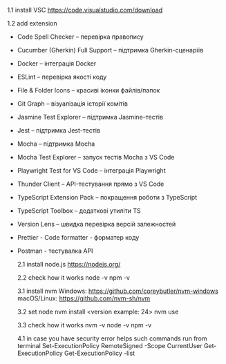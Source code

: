 1.1 install VSC https://code.visualstudio.com/download

1.2 add extension

- Code Spell Checker – перевірка правопису
- Cucumber (Gherkin) Full Support – підтримка Gherkin-сценаріїв
- Docker – інтеграція Docker
- ESLint – перевірка якості коду
- File & Folder Icons – красиві іконки файлів/папок
- Git Graph – візуалізація історії комітів
- Jasmine Test Explorer – підтримка Jasmine-тестів
- Jest – підтримка Jest-тестів
- Mocha – підтримка Mocha
- Mocha Test Explorer – запуск тестів Mocha з VS Code
- Playwright Test for VS Code – інтеграція Playwright
- Thunder Client – API-тестування прямо з VS Code
- TypeScript Extension Pack – покращення роботи з TypeScript
- TypeScript Toolbox – додаткові утиліти TS
- Version Lens – швидка перевірка версій залежностей
- Prettier - Code formatter - форматер коду
- Postman - тестувалка API

  2.1 install node.js https://nodejs.org/

  2.2 check how it works
  node -v
  npm -v

  3.1 install nvm
  Windows: https://github.com/coreybutler/nvm-windows
  macOS/Linux: https://github.com/nvm-sh/nvm

  3.2 set node
  nvm install <version example: 24>
  nvm use <version>

  3.3 check how it works
  nvm -v
  node -v
  npm -v

  4.1 in case you have security error helps such commands run from terminal
  Set-ExecutionPolicy RemoteSigned -Scope CurrentUser
  Get-ExecutionPolicy
  Get-ExecutionPolicy -list
